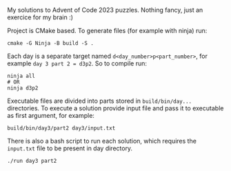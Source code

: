 My solutions to Advent of Code 2023 puzzles. Nothing fancy, just an exercice for my brain :)

Project is CMake based. To generate files (for example with ninja) run:
```
cmake -G Ninja -B build -S .
```

Each day is a separate target named `d<day_number>p<part_number>`, for example `day 3 part 2 = d3p2`.
So to compile run:
```
ninja all
# OR
ninja d3p2
```

Executable files are divided into parts stored in `build/bin/day...` directories.
To execute a solution provide input file and pass it to executable as first argument, for example:
```
build/bin/day3/part2 day3/input.txt
```

There is also a bash script to run each solution, which requires the `input.txt` file to be present in day directory.
```
./run day3 part2
```
